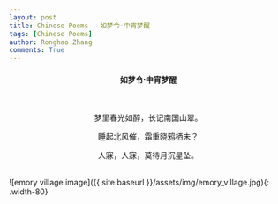 ```yaml
---
layout: post
title: Chinese Poems - 如梦令·中宵梦醒
tags: [Chinese Poems]
author: Ronghao Zhang
comments: True 
---
```


<div align = "center">
    
</div>

<div align = "center">
    <h4>如梦令·中宵梦醒</h4>
    <br>
    <p>梦里春光如醉，长记南国山翠。</p>
    <p>睡起北风催，霜重晓鸦栖未？</p>
    <p>人寐，人寐，莫待月沉星坠。</p>
</div>
<br>
![emory village image]({{ site.baseurl }}/assets/img/emory_village.jpg){: .width-80}
